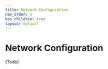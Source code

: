 ```yaml
---
title: Network Configuration
nav_order: 5
has_children: true
layout: default
---
```


# Network Configuration

(Todo)

